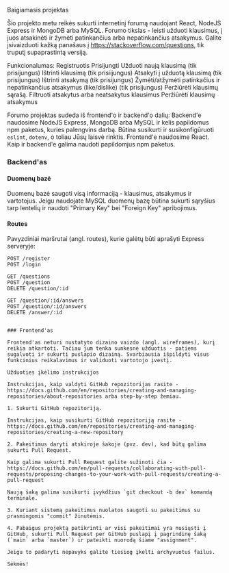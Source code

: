 Baigiamasis projektas

Šio projekto metu reikės sukurti internetinį forumą naudojant React, NodeJS Express ir MongoDB arba MySQL. Forumo tikslas - leisti užduoti klausimus, į juos atsakinėti ir žymėti patinkančius arba nepatinkančius atsakymus. Galite įsivaizduoti kažką panašaus į https://stackoverflow.com/questions, tik truputį supaprastintą versiją.

Funkcionalumas:
Registruotis
Prisijungti
Užduoti naują klausimą (tik prisijungus)
Ištrinti klausimą (tik prisiijungus)
Atsakyti į užduotą klausimą (tik prisijungus)
Ištrinti atsakymą (tik prisijungus)
Žymėti/atžymėti patinkačius ir nepatinkančius atsakymus (like/dislike) (tik prisijungus)
Peržiūrėti klausimų sąrašą.
Filtruoti atsakytus arba neatsakytus klausimus
Peržiūrėti klausimų atsakymus

Forumo projektas sudeda iš frontend'o ir backend'o dalių:
Backend'e naudosime NodeJS Express, MongoDB arba MySQL ir kelis papildomus npm paketus, kuries palengvins darbą. Būtina susikurti ir susikonfigūruoti `eslint`, `dotenv`, o toliau Jūsų laisvė rinktis.
Frontend'e naudosime React. Kaip ir backend'e galima naudoti papildomjus npm paketus.

### Backend'as

#### Duomenų bazė

Duomenų bazė saugoti visą informaciją - klausimus, atsakymus ir vartotojus. Jeigu naudojate MySQL duomenų bazę būtina sukurti sąryšius tarp lentelių ir naudoti "Primary Key" bei "Foreign Key" apribojimus.

#### Routes

Pavyzdiniai maršrutai (angl. routes), kurie galėtų būti aprašyti Express serveryje:

```
POST /register
POST /login

GET /questions
POST /question
DELETE /question/:id

GET /question/:id/answers
POST /question/:id/answers
DELETE /answer/:id


### Frontend'as

Frontend'as neturi nustatyto dizaino vaizdo (angl. wireframes), kurį reikia atkartoti. Tačiau jum tenka sunkesnė užduotis - patiems sugalvoti ir sukurti puslapio dizainą. Svarbiausia išpildyti visus funkcinius reikalavimus ir validuoti vartotojo įvestį.

Užduoties įkėlimo instrukcijos

Instrukcijas, kaip valdyti GitHub repozitorijas rasite - https://docs.github.com/en/repositories/creating-and-managing-repositories/about-repositories arba step-by-step žemiau.

1. Sukurti GitHub repozitoriją.

Instrukcijas, kaip susikurti GitHub repozitoriją rasite - https://docs.github.com/en/repositories/creating-and-managing-repositories/creating-a-new-repository

2. Pakeitimus daryti atskiroje šakoje (pvz. dev), kad būtų galima sukurti Pull Request.

Kaip galima sukurti Pull Request galite sužinoti čia - https://docs.github.com/en/pull-requests/collaborating-with-pull-requests/proposing-changes-to-your-work-with-pull-requests/creating-a-pull-request

Naują šaką galima susikurti įvykdžius `git checkout -b dev` komandą terminale.

3. Kuriant sistemą pakeitimus nuolatos saugoti su pakeitimus su prasmingomis "commit" žinutėmis.

4. Pabaigus projektą patikrinti ar visi pakeitimai yra nusiųsti į GitHub, sukurti Pull Request per GitHub puslapį į pagrindinę šaką (`main` arba `master`) ir pateikti nuorodą šiame "assignment".

Jeigu to padaryti nepavyks galite tiesiog įkelti archyvuotus failus.

Sėkmės!
```

